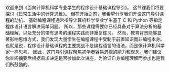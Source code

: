 欢迎来到《面向计算机科学专业学生的程序设计基础课程导引》。
这节课我们将要探讨《日常生活中的计算思维》。
但在开始之前，我希望分享我们开设这门导引课程的动机。
基础编程课程通常指导计算机科学专业学生基于 C 和 Python 等指定程序设计语言解决简单问题。
所以，那些课程需要你已经具备对于算法分析的基础理解，以及充分的带有思考的编程实践而非重复练习。
然而，教育背景能够显著影响思维方式，我们发现大量学生在编程课程中受制于前置知识而非编程本身。
也就是说，程序设计基础课程的主要挑战不是编程语言的语法，而是像计算机科学家一样思考。
因此，这门导引课程聚焦初学者容易忽视的能力和观念。我们建议你查阅摘要后根据需求决定是否参加此次讲座，为验证自身编程理解而参加也是我们所鼓励的。